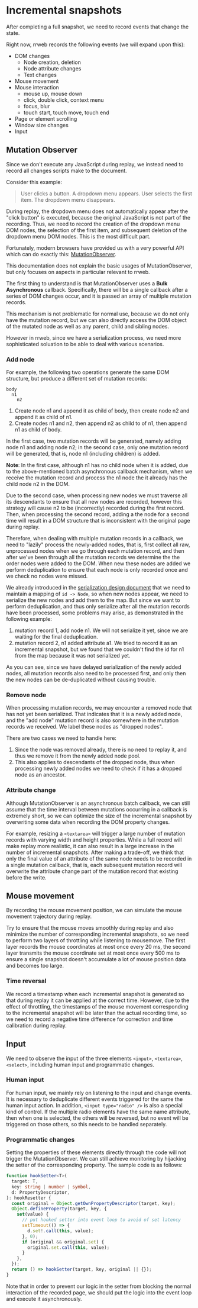 # Incremental snapshots
After completing a full snapshot, we need to record events that change the state.

Right now, rrweb records the following events (we will expand upon this):

- DOM changes
  - Node creation, deletion
  - Node attribute changes
  - Text changes
- Mouse movement
- Mouse interaction
  - mouse up, mouse down
  - click, double click, context menu
  - focus, blur
  - touch start, touch move, touch end
- Page or element scrolling
- Window size changes
- Input

## Mutation Observer
Since we don't execute any JavaScript during replay, we instead need to record all changes scripts make to the document.

Consider this example:
> User clicks a button. A dropdown menu appears. User selects the first item. The dropdown menu disappears.

During replay, the dropdown menu does not automatically appear after the "click button" is executed, because the original JavaScript is not part of the recording. Thus, we need to record the creation of the dropdown menu DOM nodes, the selection of the first item, and subsequent deletion of the dropdown menu DOM nodes. This is the most difficult part.

Fortunately, modern browsers have provided us with a very powerful API which can do exactly this: [MutationObserver](https://developer.mozilla.org/en-US/docs/Web/API/MutationObserver).

This documentation does not explain the basic usages of MutationObserver, but only focuses on aspects in particular relevant to rrweb.

The first thing to understand is that MutationObserver uses a **Bulk Asynchronous** callback. Specifically, there will be a single callback after a series of DOM changes occur, and it is passed an array of multiple mutation records.

This mechanism is not problematic for normal use, because we do not only have the mutation record, but we can also directly access the DOM object of the mutated node as well as any parent, child and sibling nodes.

However in rrweb, since we have a serialization process, we need more sophisticated soluation to be able to deal with various scenarios.

### Add node
For example, the following two operations generate the same DOM structure, but produce a different set of mutation records:

```
body
  n1
    n2
```

1. Create node n1 and append it as child of body, then create node n2 and append it as child of n1.
2. Create nodes n1 and n2, then append n2 as child to of n1, then append n1 as child of body.

In the first case, two mutation records will be generated, namely adding node n1 and adding node n2; in the second case, only one mutation record will be generated, that is, node n1 (including children) is added.

**Note**: In the first case, although n1 has no child node when it is added, due to the above-mentioned batch asynchronous callback mechanism, when we receive the mutation record and process the n1 node the it already has the child node n2 in the DOM.

Due to the second case, when processing new nodes we must traverse all its descendants to ensure that all new nodes are recorded, however this strategy will cause n2 to be (incorrectly) recorded during the first record. Then, when processing the second record, adding a the node for a second time will result in a DOM structure that is inconsistent with the original page during replay.

Therefore, when dealing with multiple mutation records in a callback, we need to "lazily" process the newly-added nodes, that is, first collect all raw, unprocessed nodes when we go through each mutation record, and then after we've been through all the mutation records we determine the the order nodes were added to the DOM. When new these nodes are added we perform deduplication to ensure that each node is only recorded once and we check no nodes were missed.

We already introduced in the [serialization design document](./serialization.md) that we need to maintain a mapping of `id -> Node`, so when new nodes appear, we need to serialize the new nodes and add them to the map. But since we want to perform deduplication, and thus only serialize after all the mutation records have been processed, some problems may arise, as demonstrated in the following example:

1. mutation record 1, add node n1. We will not serialize it yet, since we are waiting for the final deduplication.
2. mutation record 2, n1 added attribute a1. We tried to record it as an incremental snapshot, but we found that we couldn't find the id for n1 from the map because it was not serialized yet.

As you can see, since we have delayed serialization of the newly added nodes, all mutation records also need to be processed first, and only then the new nodes can be de-duplicated without causing trouble.

### Remove node
When processing mutation records, we may encounter a removed node that has not yet been serialized. That indicates that it is a newly added node, and the "add node" mutation record is also somewhere in the mutation records we received. We label these nodes as "dropped nodes".

There are two cases we need to handle here:
1. Since the node was removed already, there is no need to replay it, and thus we remove it from the newly added node pool.
2. This also applies to descendants of the dropped node, thus when processing newly added nodes we need to check if it has a dropped node as an ancestor.

### Attribute change
Although MutationObserver is an asynchronous batch callback, we can still assume that the time interval between mutations occurring in a callback is extremely short, so we can optimize the size of the incremental snapshot by overwriting some data when recording the DOM property changes.

For example, resizing a `<textarea>` will trigger a large number of mutation records with varying width and height properties. While a full record will make replay more realistic, it can also result in a large increase in the number of incremental snapshots. After making a trade-off, we think that only the final value of an attribute of the same node needs to be recorded in a single mutation callback, that is, each subsequent mutation record will overwrite the attribute change part of the mutation record that existing before the write.

## Mouse movement
By recording the mouse movement position, we can simulate the mouse movement trajectory during replay.

Try to ensure that the mouse moves smoothly during replay and also minimize the number of corresponding incremental snapshots, so we need to perform two layers of throttling while listening to mousemove. The first layer records the mouse coordinates at most once every 20 ms, the second layer transmits the mouse coordinate set at most once every 500 ms to ensure a single snapshot doesn't accumulate a lot of mouse position data and becomes too large.

### Time reversal
We record a timestamp when each incremental snapshot is generated so that during replay it can be applied at the correct time. However, due to the effect of throttling, the timestamps of the mouse movement corresponding to the incremental snapshot will be later than the actual recording time, so we need to record a negative time difference for correction and time calibration during replay.

## Input
We need to observe the input of the three elements `<input>`, `<textarea>`, `<select>`, including human input and programmatic changes.

### Human input
For human input, we mainly rely on listening to the input and change events. It is necessary to deduplicate different events triggered for the same the human input action. In addition, `<input type="radio" />` is also a special kind of control. If the multiple radio elements have the same name attribute, then when one is selected, the others will be reversed, but no event will be triggered on those others, so this needs to be handled separately.

### Programmatic changes
Setting the properties of these elements directly through the code will not trigger the MutationObserver. We can still achieve monitoring by hijacking the setter of the corresponding property. The sample code is as follows:

```typescript
function hookSetter<T>(
  target: T,
  key: string | number | symbol,
  d: PropertyDescriptor,
): hookResetter {
  const original = Object.getOwnPropertyDescriptor(target, key);
  Object.defineProperty(target, key, {
    set(value) {
      // put hooked setter into event loop to avoid of set latency
      setTimeout(() => {
        d.set!.call(this, value);
      }, 0);
      if (original && original.set) {
        original.set.call(this, value);
      }
    },
  });
  return () => hookSetter(target, key, original || {});
}
```

Note that in order to prevent our logic in the setter from blocking the normal interaction of the recorded page, we should put the logic into the event loop and execute it asynchronously.
